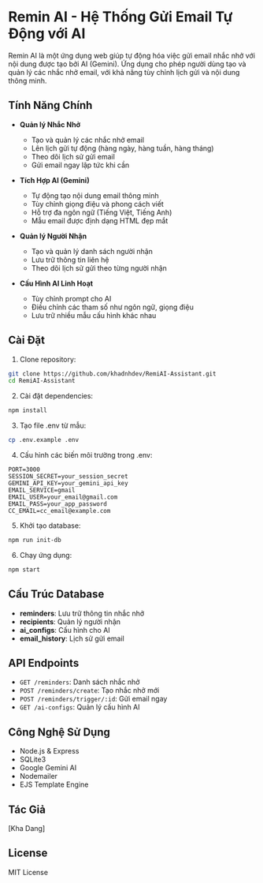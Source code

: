 # Remin AI - Hệ Thống Gửi Email Tự Động với AI

Remin AI là một ứng dụng web giúp tự động hóa việc gửi email nhắc nhở với nội dung được tạo bởi AI (Gemini). Ứng dụng cho phép người dùng tạo và quản lý các nhắc nhở email, với khả năng tùy chỉnh lịch gửi và nội dung thông minh.

## Tính Năng Chính

- **Quản lý Nhắc Nhở**
  - Tạo và quản lý các nhắc nhở email
  - Lên lịch gửi tự động (hàng ngày, hàng tuần, hàng tháng)
  - Theo dõi lịch sử gửi email
  - Gửi email ngay lập tức khi cần

- **Tích Hợp AI (Gemini)**
  - Tự động tạo nội dung email thông minh
  - Tùy chỉnh giọng điệu và phong cách viết
  - Hỗ trợ đa ngôn ngữ (Tiếng Việt, Tiếng Anh)
  - Mẫu email được định dạng HTML đẹp mắt

- **Quản lý Người Nhận**
  - Tạo và quản lý danh sách người nhận
  - Lưu trữ thông tin liên hệ
  - Theo dõi lịch sử gửi theo từng người nhận

- **Cấu Hình AI Linh Hoạt**
  - Tùy chỉnh prompt cho AI
  - Điều chỉnh các tham số như ngôn ngữ, giọng điệu
  - Lưu trữ nhiều mẫu cấu hình khác nhau

## Cài Đặt

1. Clone repository:
```bash
git clone https://github.com/khadnhdev/RemiAI-Assistant.git
cd RemiAI-Assistant
```

2. Cài đặt dependencies:
```bash
npm install
```

3. Tạo file .env từ mẫu:
```bash
cp .env.example .env
```

4. Cấu hình các biến môi trường trong .env:
```
PORT=3000
SESSION_SECRET=your_session_secret
GEMINI_API_KEY=your_gemini_api_key
EMAIL_SERVICE=gmail
EMAIL_USER=your_email@gmail.com
EMAIL_PASS=your_app_password
CC_EMAIL=cc_email@example.com
```

5. Khởi tạo database:
```bash
npm run init-db
```

6. Chạy ứng dụng:
```bash
npm start
```

## Cấu Trúc Database

- **reminders**: Lưu trữ thông tin nhắc nhở
- **recipients**: Quản lý người nhận
- **ai_configs**: Cấu hình cho AI
- **email_history**: Lịch sử gửi email

## API Endpoints

- `GET /reminders`: Danh sách nhắc nhở
- `POST /reminders/create`: Tạo nhắc nhở mới
- `POST /reminders/trigger/:id`: Gửi email ngay
- `GET /ai-configs`: Quản lý cấu hình AI

## Công Nghệ Sử Dụng

- Node.js & Express
- SQLite3
- Google Gemini AI
- Nodemailer
- EJS Template Engine

## Tác Giả

[Kha Dang]

## License

MIT License 

